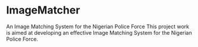 # ImageMatcher
An Image Matching System for the Nigerian Police Force
This project work is aimed at developing an effective Image Matching System for the Nigerian Police Force.
